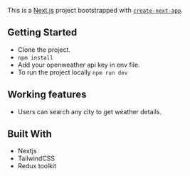 This is a [Next.js](https://nextjs.org/) project bootstrapped with [`create-next-app`](https://github.com/vercel/next.js/tree/canary/packages/create-next-app).

## Getting Started

- Clone the project.
- `npm install`
- Add your openweather api key in env file.
- To run the project locally `npm run dev`

## Working features
- Users can search any city to get weather details.

## Built With
- Nextjs
- TailwindCSS
- Redux toolkit